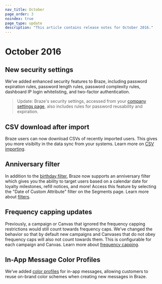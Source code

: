 ```yaml
---
nav_title: October
page_order: 3
noindex: true
page_type: update
description: "This article contains release notes for October 2016."
---
```


# October 2016

## New security settings
We’ve added enhanced security features to Braze, including password expiration rules, password length rules, password complexity rules, dashboard IP login whitelisting, and two-factor authentication.

> Update: Braze's security settings, accessed from your [company settings page](https://dashboard-01.braze.com/company_settings/company_settings), also includes rules for password reusability and expiration.

## CSV download after import
Braze users can now download CSVs of recently imported users. This gives you more visibilty in the data sync from your systems. Learn more on [CSV importing]({{site.baseurl}}/user_guide/data_and_analytics/user_data_collection/user_import/).

## Anniversary filter
In addition to the [birthday filter]({{site.baseurl}}/user_guide/Engagement_Tools/Segments/Segmentation_Filters/), Braze now supports an anniversary filter which gives you the ability to target users based on a calendar date for loyalty milestones, refill notices, and more! Access this feature by selecting the "Date of Custom Attribute" filter on the Segments page. Learn more about [filters]({{site.baseurl}}/user_guide/engagement_tools/segments/segmentation_filters/#segmentation-filters).

## Frequency capping updates
Previously, a campaign or Canvas that ignored the frequency capping restrictions would still count towards frequency caps. We’ve changed the behavior so that by default new campaigns and Canvases that do not obey frequency caps will also not count towards them. This is configurable for each campaign and Canvas. Learn more about [frequency capping]({{site.baseurl}}/user_guide/engagement_tools/campaigns/testing_and_more/rate-limiting/#frequency-capping).

## In-App Message Color Profiles
We’ve added [color profiles]({{site.baseurl}}/user_guide/message_building_by_channel/in-app_messages/customize/#color-profile) for in-app messages, allowing customers to reuse on-brand color schemes when creating new messages in Braze.
